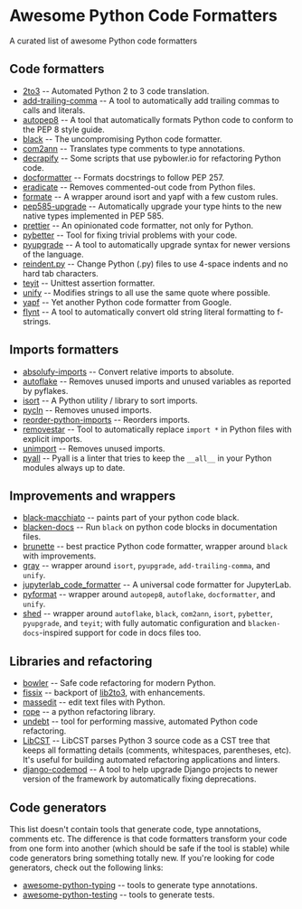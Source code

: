 # Awesome Python Code Formatters

A curated list of awesome Python code formatters

## Code formatters

+ [2to3](https://docs.python.org/2/library/2to3.html) -- Automated Python 2 to 3 code translation.
+ [add-trailing-comma](https://github.com/asottile/add-trailing-comma) -- A tool to automatically add trailing commas to calls and literals.
+ [autopep8](https://github.com/hhatto/autopep8) -- A tool that automatically formats Python code to conform to the PEP 8 style guide.
+ [black](https://github.com/python/black) -- The uncompromising Python code formatter.
+ [com2ann](https://github.com/ilevkivskyi/com2ann) -- Translates type comments to type annotations.
+ [decrapify](https://github.com/craigds/decrapify) -- Some scripts that use pybowler.io for refactoring Python code.
+ [docformatter](https://github.com/myint/docformatter) -- Formats docstrings to follow PEP 257.
+ [eradicate](https://github.com/myint/eradicate) -- Removes commented-out code from Python files.
+ [formate](https://github.com/python-formate/formate) -- A wrapper around isort and yapf with a few custom rules.
+ [pep585-upgrade](https://github.com/snok/pep585-upgrade) -- Automatically upgrade your type hints to the new native types implemented in PEP 585.
+ [prettier](https://github.com/prettier/prettier) -- An opinionated code formatter, not only for Python.
+ [pybetter](https://pypi.org/project/pybetter/) -- Tool for fixing trivial problems with your code.
+ [pyupgrade](https://github.com/asottile/pyupgrade) -- A tool to automatically upgrade syntax for newer versions of the language.
+ [reindent.py](https://github.com/python/cpython/blob/master/Tools/scripts/reindent.py) -- Change Python (.py) files to use 4-space indents and no hard tab characters.
+ [teyit](https://github.com/isidentical/teyit) -- Unittest assertion formatter.
+ [unify](https://github.com/myint/unify) -- Modifies strings to all use the same quote where possible.
+ [yapf](https://github.com/google/yapf) -- Yet another Python code formatter from Google.
+ [flynt](https://github.com/ikamensh/flynt) -- A tool to automatically convert old string literal formatting to f-strings.

## Imports formatters

+ [absolufy-imports](https://github.com/MarcoGorelli/absolufy-imports) -- Convert relative imports to absolute.
+ [autoflake](https://github.com/myint/autoflake) -- Removes unused imports and unused variables as reported by pyflakes.
+ [isort](https://github.com/timothycrosley/isort) -- A Python utility / library to sort imports.
+ [pycln](https://github.com/hadialqattan/pycln) -- Removes unused imports.
+ [reorder-python-imports](https://github.com/asottile/reorder_python_imports) -- Reorders imports.
+ [removestar](https://github.com/asmeurer/removestar) -- Tool to automatically replace `import *` in Python files with explicit imports.
+ [unimport](https://github.com/hakancelik96/unimport) -- Removes unused imports.
+ [pyall](https://github.com/hakancelik96/pyall) -- Pyall is a linter that tries to keep the `__all__` in your Python modules always up to date.

## Improvements and wrappers

+ [black-macchiato](https://github.com/wbolster/black-macchiato) -- paints part of your python code black.
+ [blacken-docs](https://github.com/asottile/blacken-docs) -- Run `black` on python code blocks in documentation files.
+ [brunette](https://github.com/odwyersoftware/brunette) -- best practice Python code formatter, wrapper around `black` with improvements.
+ [gray](https://github.com/dizballanze/gray) -- wrapper around `isort`, `pyupgrade`, `add-trailing-comma`, and `unify`.
+ [jupyterlab_code_formatter](https://github.com/ryantam626/jupyterlab_code_formatter) -- A universal code formatter for JupyterLab.
+ [pyformat](https://github.com/myint/pyformat) -- wrapper around `autopep8`, `autoflake`, `docformatter`, and `unify`.
+ [shed](https://github.com/Zac-HD/shed) -- wrapper around `autoflake`, `black`, `com2ann`, `isort`, `pybetter`, `pyupgrade`, and `teyit`; with fully automatic configuration and `blacken-docs`-inspired support for code in docs files too.

## Libraries and refactoring

+ [bowler](https://github.com/facebookincubator/Bowler) -- Safe code refactoring for modern Python.
+ [fissix](https://github.com/jreese/fissix) -- backport of [lib2to3](https://docs.python.org/2/library/2to3.html), with enhancements.
+ [massedit](https://github.com/elmotec/massedit) -- edit text files with Python.
+ [rope](https://github.com/python-rope/rope) -- a python refactoring library.
+ [undebt](https://github.com/Yelp/undebt) -- tool for performing massive, automated Python code refactoring.
+ [LibCST](https://github.com/Instagram/LibCST) -- LibCST parses Python 3 source code as a CST tree that keeps all formatting details (comments, whitespaces, parentheses, etc). It's useful for building automated refactoring applications and linters.
+ [django-codemod](https://github.com/browniebroke/django-codemod) -- A tool to help upgrade Django projects to newer version of the framework by automatically fixing deprecations.

## Code generators

This list doesn't contain tools that generate code, type annotations, comments etc. The difference is that code formatters transform your code from one form into another (which should be safe if the tool is stable) while code generators bring something totally new. If you're looking for code generators, check out the following links:

+ [awesome-python-typing](https://github.com/typeddjango/awesome-python-typing#helper-tools-to-add-annotations-to-existing-code) -- tools to generate type annotations.
+ [awesome-python-testing](https://github.com/cleder/awesome-python-testing#tools) -- tools to generate tests.
